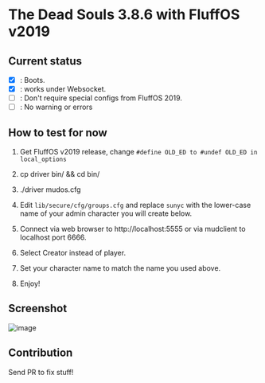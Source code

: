 # The Dead Souls 3.8.6 with FluffOS v2019

## Current status

- [X] : Boots.
- [X] : works under Websocket.
- [ ] : Don't require special configs from FluffOS 2019.
- [ ] : No warning or errors

## How to test for now

1. Get FluffOS v2019 release, change ```#define OLD_ED to #undef OLD_ED in local_options```
2. cp driver bin/ && cd bin/
3. ./driver mudos.cfg

1. Edit ```lib/secure/cfg/groups.cfg``` and replace ```sunyc``` with the lower-case name of your admin character you will create below.
2. Connect via web browser to http://localhost:5555 or via mudclient to localhost port 6666.
3. Select Creator instead of player.
4. Set your character name to match the name you used above.
5. Enjoy!

## Screenshot

![image](https://user-images.githubusercontent.com/1256464/71966839-2f444180-31b7-11ea-8cd4-f2fdf5f0cec7.png)

## Contribution

Send PR to fix stuff! 
